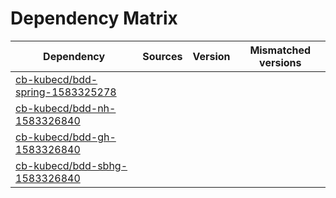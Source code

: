 # Dependency Matrix

Dependency | Sources | Version | Mismatched versions
---------- | ------- | ------- | -------------------
[cb-kubecd/bdd-spring-1583325278](https://github.com/cb-kubecd/bdd-spring-1583325278.git) |  | []() | 
[cb-kubecd/bdd-nh-1583326840](https://github.com/cb-kubecd/bdd-nh-1583326840.git) |  | []() | 
[cb-kubecd/bdd-gh-1583326840](https://github.com/cb-kubecd/bdd-gh-1583326840.git) |  | []() | 
[cb-kubecd/bdd-sbhg-1583326840](https://github.com/cb-kubecd/bdd-sbhg-1583326840.git) |  | []() | 
